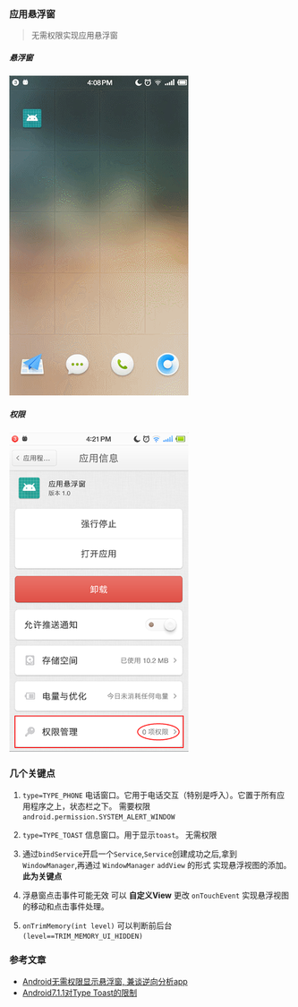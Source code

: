 ### 应用悬浮窗
> 无需权限实现应用悬浮窗

##### 悬浮窗
![悬浮窗](image/GIF.gif)

##### 权限
![权限](image/permission.png)

### 几个关键点
1. `type=TYPE_PHONE` 电话窗口。它用于电话交互（特别是呼入）。它置于所有应用程序之上，状态栏之下。 需要权限 `android.permission.SYSTEM_ALERT_WINDOW`
2. `type=TYPE_TOAST` 信息窗口。用于显示`toast`。 无需权限
3. 通过`bindService`开启一个`Service`,`Service`创建成功之后,拿到 `WindowManager`,再通过 `WindowManager` `addView` 的形式 实现悬浮视图的添加。 **此为关键点**
4. 浮悬窗点击事件可能无效 可以 **自定义View** 更改 `onTouchEvent` 实现悬浮视图的移动和点击事件处理。

5. `onTrimMemory(int level)` 可以判断前后台 `(level==TRIM_MEMORY_UI_HIDDEN)`

### 参考文章
- [Android无需权限显示悬浮窗, 兼谈逆向分析app](https://www.jianshu.com/p/167fd5f47d5c)
- [Android7.1.1对Type Toast的限制](https://www.jianshu.com/p/1445e330114b)